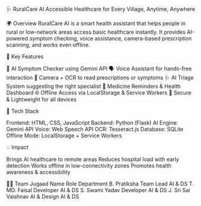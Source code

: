 🩺 RuralCare AI
Accessible Healthcare for Every Village, Anytime, Anywhere

🌍 Overview
RuralCare AI is a smart health assistant that helps people in rural or low-network areas access basic healthcare instantly.
It provides AI-powered symptom checking, voice assistance, camera-based prescription scanning, and works even offline.

🚀 Key Features

🤖 AI Symptom Checker using Gemini API
🗣️ Voice Assistant for hands-free interaction
📸 Camera + OCR to read prescriptions or symptoms
🩺 AI Triage System suggesting the right specialist
💊 Medicine Reminders & Health Dashboard
🌐 Offline Access via LocalStorage & Service Workers
🔐 Secure & Lightweight for all devices

🧠 Tech Stack

Frontend: HTML, CSS, JavaScript
Backend: Python (Flask)
AI Engine: Gemini API
Voice: Web Speech API
OCR: Tesseract.js
Database: SQLite
Offline Mode: LocalStorage + Service Workers

💡 Impact

Brings AI healthcare to remote areas
Reduces hospital load with early detection
Works offline in low-connectivity zones
Promotes health awareness & accessibility

👩‍💻 Team Jugaad
Name	Role	Department
B. Pratiksha	Team Lead	AI & DS
T. MD. Faisal	Developer	AI & DS
S. Swami Yadav	Developer	AI & DS
J. Sri Sai Vaishnav	AI & Design	AI & DS
 
